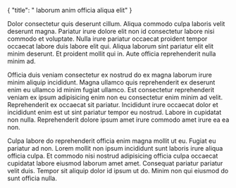 {
  "title": " laborum anim officia aliqua elit"
}

Dolor consectetur quis deserunt cillum. Aliqua commodo culpa laboris velit deserunt magna. Pariatur irure dolore elit non id consectetur labore nisi commodo et voluptate. Nulla irure pariatur occaecat proident tempor occaecat labore duis labore elit qui. Aliqua laborum sint pariatur elit elit minim deserunt. Et proident mollit qui in. Aute officia reprehenderit nulla minim ad.

Officia duis veniam consectetur ex nostrud do ex magna laborum irure minim aliquip incididunt. Magna ullamco quis reprehenderit ex deserunt enim eu ullamco id minim fugiat ullamco. Est consectetur reprehenderit veniam ex ipsum adipisicing enim non eu consectetur enim minim ad velit. Reprehenderit ex occaecat sit pariatur. Incididunt irure occaecat dolor et incididunt enim est ut sint pariatur tempor eu nostrud. Labore in cupidatat non nulla. Reprehenderit dolore ipsum amet irure commodo amet irure ea ea non.

Culpa labore do reprehenderit officia enim magna mollit ut eu. Fugiat eu pariatur ad non. Lorem mollit non ipsum incididunt sunt laboris irure aliqua officia culpa. Et commodo nisi nostrud adipisicing officia culpa occaecat cupidatat labore eiusmod laborum amet amet. Consequat pariatur pariatur velit duis. Tempor sit aliquip dolor id ipsum ut do. Minim non qui eiusmod do sunt officia nulla.